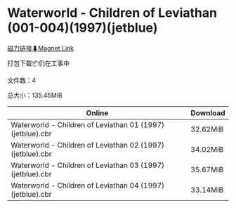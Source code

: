 # Waterworld - Children of Leviathan (001-004)(1997)(jetblue)

[磁力链接⬇Magnet Link](magnet:?xt=urn:btih:9b851cfd11b6429d5403c8696544ef79a11d8613&dn=Waterworld%20-%20Children%20of%20Leviathan%20%28001-004%29%281997%29%28jetblue%29)

打包下载📦仍在工事中

文件数：4

总大小：135.45MiB

Online | Download
--- | ---
Waterworld - Children of Leviathan 01 (1997) (jetblue).cbr | 32.62MiB
Waterworld - Children of Leviathan 02 (1997) (jetblue).cbr | 34.02MiB
Waterworld - Children of Leviathan 03 (1997) (jetblue).cbr | 35.67MiB
Waterworld - Children of Leviathan 04 (1997) (jetblue).cbr | 33.14MiB